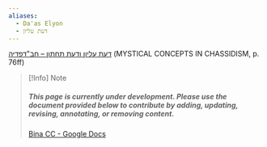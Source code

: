 ```yaml
---
aliases:
  - Da'as Elyon
  - דעת עליון
---
```


[דעת עליון ודעת תחתון – חב"דפדיה](https://chabadpedia.co.il/index.php/%D7%93%D7%A2%D7%AA_%D7%A2%D7%9C%D7%99%D7%95%D7%9F_%D7%95%D7%93%D7%A2%D7%AA_%D7%AA%D7%97%D7%AA%D7%95%D7%9F)
(MYSTICAL CONCEPTS IN CHASSIDISM, p. 76ff)

> [!Info] Note
>##### This page is currently under development. Please use the document provided below to contribute by adding, updating, revising, annotating, or removing content.
>[Bina CC - Google Docs](https://docs.google.com/document/d/1OutEy2vDIPaR-Ra_mH6WWVkufjfCxbLn_pIzz93AStg/edit?usp=drive_link)